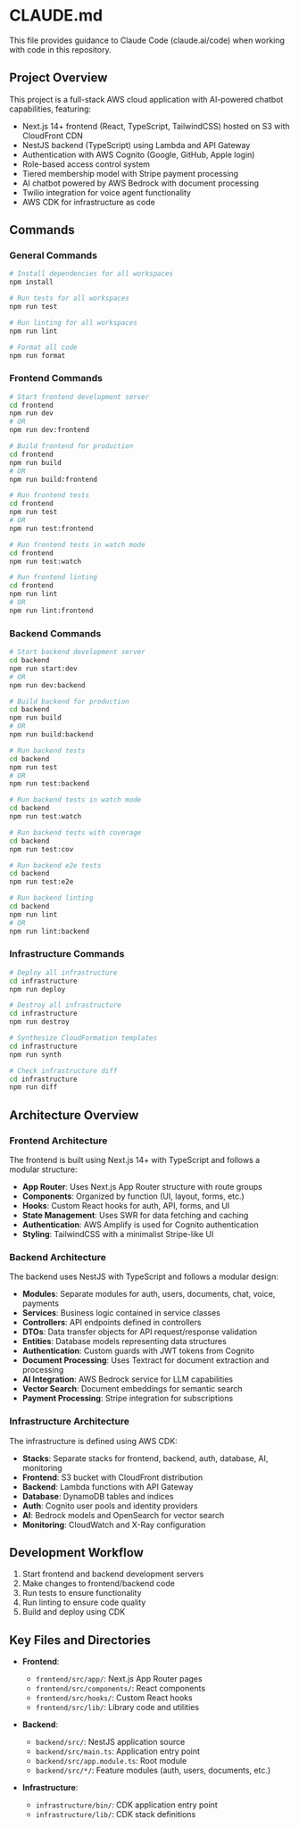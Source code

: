 # CLAUDE.md

This file provides guidance to Claude Code (claude.ai/code) when working with code in this repository.

## Project Overview

This project is a full-stack AWS cloud application with AI-powered chatbot capabilities, featuring:

- Next.js 14+ frontend (React, TypeScript, TailwindCSS) hosted on S3 with CloudFront CDN
- NestJS backend (TypeScript) using Lambda and API Gateway
- Authentication with AWS Cognito (Google, GitHub, Apple login)
- Role-based access control system
- Tiered membership model with Stripe payment processing
- AI chatbot powered by AWS Bedrock with document processing
- Twilio integration for voice agent functionality
- AWS CDK for infrastructure as code

## Commands

### General Commands

```bash
# Install dependencies for all workspaces
npm install

# Run tests for all workspaces
npm run test

# Run linting for all workspaces
npm run lint

# Format all code
npm run format
```

### Frontend Commands

```bash
# Start frontend development server
cd frontend
npm run dev
# OR
npm run dev:frontend

# Build frontend for production
cd frontend
npm run build
# OR
npm run build:frontend

# Run frontend tests
cd frontend
npm run test
# OR
npm run test:frontend

# Run frontend tests in watch mode
cd frontend
npm run test:watch

# Run frontend linting
cd frontend
npm run lint
# OR
npm run lint:frontend
```

### Backend Commands

```bash
# Start backend development server
cd backend
npm run start:dev
# OR
npm run dev:backend

# Build backend for production
cd backend
npm run build
# OR
npm run build:backend

# Run backend tests
cd backend
npm run test
# OR
npm run test:backend

# Run backend tests in watch mode
cd backend
npm run test:watch

# Run backend tests with coverage
cd backend
npm run test:cov

# Run backend e2e tests
cd backend
npm run test:e2e

# Run backend linting
cd backend
npm run lint
# OR
npm run lint:backend
```

### Infrastructure Commands

```bash
# Deploy all infrastructure
cd infrastructure
npm run deploy

# Destroy all infrastructure
cd infrastructure
npm run destroy

# Synthesize CloudFormation templates
cd infrastructure
npm run synth

# Check infrastructure diff
cd infrastructure
npm run diff
```

## Architecture Overview

### Frontend Architecture

The frontend is built using Next.js 14+ with TypeScript and follows a modular structure:

- **App Router**: Uses Next.js App Router structure with route groups
- **Components**: Organized by function (UI, layout, forms, etc.)
- **Hooks**: Custom React hooks for auth, API, forms, and UI
- **State Management**: Uses SWR for data fetching and caching
- **Authentication**: AWS Amplify is used for Cognito authentication
- **Styling**: TailwindCSS with a minimalist Stripe-like UI

### Backend Architecture

The backend uses NestJS with TypeScript and follows a modular design:

- **Modules**: Separate modules for auth, users, documents, chat, voice, payments
- **Services**: Business logic contained in service classes
- **Controllers**: API endpoints defined in controllers
- **DTOs**: Data transfer objects for API request/response validation
- **Entities**: Database models representing data structures
- **Authentication**: Custom guards with JWT tokens from Cognito
- **Document Processing**: Uses Textract for document extraction and processing
- **AI Integration**: AWS Bedrock service for LLM capabilities
- **Vector Search**: Document embeddings for semantic search
- **Payment Processing**: Stripe integration for subscriptions

### Infrastructure Architecture

The infrastructure is defined using AWS CDK:

- **Stacks**: Separate stacks for frontend, backend, auth, database, AI, monitoring
- **Frontend**: S3 bucket with CloudFront distribution
- **Backend**: Lambda functions with API Gateway
- **Database**: DynamoDB tables and indices
- **Auth**: Cognito user pools and identity providers
- **AI**: Bedrock models and OpenSearch for vector search
- **Monitoring**: CloudWatch and X-Ray configuration

## Development Workflow

1. Start frontend and backend development servers
2. Make changes to frontend/backend code
3. Run tests to ensure functionality
4. Run linting to ensure code quality
5. Build and deploy using CDK

## Key Files and Directories

- **Frontend**:
  - `frontend/src/app/`: Next.js App Router pages
  - `frontend/src/components/`: React components
  - `frontend/src/hooks/`: Custom React hooks
  - `frontend/src/lib/`: Library code and utilities

- **Backend**:
  - `backend/src/`: NestJS application source
  - `backend/src/main.ts`: Application entry point
  - `backend/src/app.module.ts`: Root module
  - `backend/src/*/`: Feature modules (auth, users, documents, etc.)

- **Infrastructure**:
  - `infrastructure/bin/`: CDK application entry point
  - `infrastructure/lib/`: CDK stack definitions